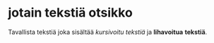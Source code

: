 # jotain tekstiä otsikko

Tavallista tekstiä joka sisältää *kursivoitu tekstiä* ja **lihavoitua** __tekstiä__.
